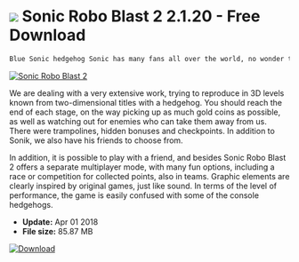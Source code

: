 # ![](https://cdn.softexe.net/static/icon/win.gif) Sonic Robo Blast 2 2.1.20 - Free Download

```sh
Blue Sonic hedgehog Sonic has many fans all over the world, no wonder that there are different interesting free clones of his adventures. Sonic Robo Blast 2 is one of the most successful productions created by the lovers of the SEGA mascot. The project is characterized by everything that has made the original games of the known brand popular, i.e. the momentum, as well as the joy of running straight ahead.
```
[![Sonic Robo Blast 2](https://gallery.dpcdn.pl/imgc/Tools/64308/g_-_420x350_1.5_-_x20151218102539_0.jpg)](https://softexe.net/win/games-entertainment/other/sonic-robo-blast-2:pRddb.html)

We are dealing with a very extensive work, trying to reproduce in 3D levels known from two-dimensional titles with a hedgehog. You should reach the end of each stage, on the way picking up as much gold coins as possible, as well as watching out for enemies who can take them away from us. There were trampolines, hidden bonuses and checkpoints. In addition to Sonik, we also have his friends to choose from.
 
 
 In addition, it is possible to play with a friend, and besides Sonic Robo Blast 2 offers a separate multiplayer mode, with many fun options, including a race or competition for collected points, also in teams. Graphic elements are clearly inspired by original games, just like sound. In terms of the level of performance, the game is easily confused with some of the console hedgehogs.


- **Update:** Apr 01 2018
- **File size:** 85.87 MB

[![Download](https://cdn.softexe.net/static/img/download.png)](https://softexe.net/win/games-entertainment/other/sonic-robo-blast-2:pRddb.html)

